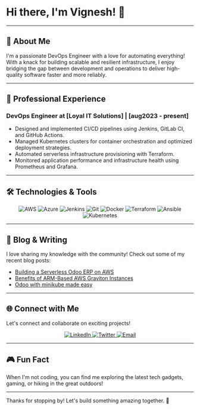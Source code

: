 # Hi there, I'm Vignesh! 👋


---

## 🚀 About Me

I'm a passionate DevOps Engineer with a love for automating everything! With a knack for building scalable and resilient infrastructure, I enjoy bridging the gap between development and operations to deliver high-quality software faster and more reliably.

---

## 💼 Professional Experience

### DevOps Engineer at [Loyal IT Solutions] | [aug2023 - present]
- Designed and implemented CI/CD pipelines using Jenkins, GitLab CI, and GitHub Actions.
- Managed Kubernetes clusters for container orchestration and optimized deployment strategies.
- Automated serverless infrastructure provisioning with Terraform.
- Monitored application performance and infrastructure health using Prometheus and Grafana.

---

## 🛠️ Technologies & Tools

<p align="center">
  <img src="https://img.shields.io/badge/AWS-232F3E?style=for-the-badge&logo=amazon-aws&logoColor=white" alt="AWS" />
  <img src="https://img.shields.io/badge/Azure-0078D4?style=for-the-badge&logo=microsoft-azure&logoColor=white" alt="Azure" />
  <img src="https://img.shields.io/badge/Jenkins-D24939?style=for-the-badge&logo=jenkins&logoColor=white" alt="Jenkins" />
  <img src="https://img.shields.io/badge/Git-F05032?style=for-the-badge&logo=git&logoColor=white" alt="Git" />
  <img src="https://img.shields.io/badge/Docker-2496ED?style=for-the-badge&logo=docker&logoColor=white" alt="Docker" />
  <img src="https://img.shields.io/badge/Terraform-623CE4?style=for-the-badge&logo=terraform&logoColor=white" alt="Terraform" />
  <img src="https://img.shields.io/badge/Ansible-EE0000?style=for-the-badge&logo=ansible&logoColor=white" alt="Ansible" />
  <img src="https://img.shields.io/badge/Kubernetes-326CE5?style=for-the-badge&logo=kubernetes&logoColor=white" alt="Kubernetes" />
</p>

---


## 📝 Blog & Writing

I love sharing my knowledge with the community! Check out some of my recent blog posts:

- [Building a Serverless Odoo ERP on AWS](https://medium.com/@ajnaikkavignesh2707/building-a-serverless-odoo-erp-on-aws-a-real-world-journey-26407ab1cd93)
- [Benefits of ARM-Based AWS Graviton Instances](https://medium.com/@ajnaikkavignesh2707/benefits-of-arm-based-aws-graviton-instances-62fd6fe7685e)
- [Odoo with minikube made easy](https://medium.com/@ajnaikkavignesh2707/odoo-with-minikube-made-easy-b6cf6b3c0ac9)

---

## 🌐 Connect with Me

Let's connect and collaborate on exciting projects!

<p align="center">
  <a href="https://www.linkedin.com/in/vigneshn2707">
    <img src="https://img.shields.io/badge/LinkedIn-0077B5?style=for-the-badge&logo=linkedin&logoColor=white" alt="LinkedIn" />
  </a>
  <a href="https://twitter.com/your-twitter">
    <img src="https://img.shields.io/badge/Twitter-1DA1F2?style=for-the-badge&logo=twitter&logoColor=white" alt="Twitter" />
  </a>
  <a href="mailto:ajnaikkavignesh2707@gmail.com">
    <img src="https://img.shields.io/badge/Email-D14836?style=for-the-badge&logo=gmail&logoColor=white" alt="Email" />
  </a>
</p>

---

## 🎮 Fun Fact

When I'm not coding, you can find me exploring the latest tech gadgets, gaming, or hiking in the great outdoors!

---

Thanks for stopping by! Let's build something amazing together. 🚀

<!--
**ajnaikka/ajnaikka** is a ✨ _special_ ✨ repository because its `README.md` (this file) appears on your GitHub profile.

Here are some ideas to get you started:

- 🔭 I’m currently working on a DevOps Engineer role
- 🌱 I’m currently learning Kubernetes Cluster Administration
- 👯 I’m looking to collaborate on EKS terraform projects
- 🤔 I’m looking for help with opensource contributions
- 💬 Ask me about Cloud and DevOps PRactices
- 📫 How to reach me: https://www.linkedin.com/in/vignesh2707/
- 😄 Pronouns: ...
- ⚡ Fun fact: ...
-->
